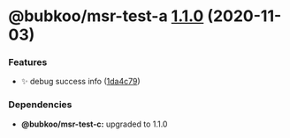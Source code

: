 # @bubkoo/msr-test-a [1.1.0](https://github.com/bubkoo/monorepo-semantic-release/compare/@bubkoo/msr-test-a@1.0.10...@bubkoo/msr-test-a@1.1.0) (2020-11-03)


### Features

* ✨ debug success info ([1da4c79](https://github.com/bubkoo/monorepo-semantic-release/commit/1da4c7969297a20224f94f5970cf8238eca30c6b))





### Dependencies

* **@bubkoo/msr-test-c:** upgraded to 1.1.0
